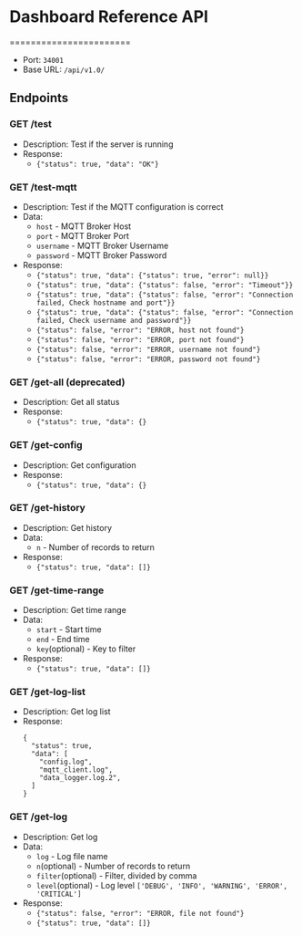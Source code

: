 # Dashboard Reference API
=======================

- Port: `34001`
- Base URL: `/api/v1.0/`
  
## Endpoints

### GET /test

- Description: Test if the server is running
- Response: 
  - `{"status": true, "data": "OK"}`

### GET /test-mqtt

- Description: Test if the MQTT configuration is correct
- Data: 
  - `host` - MQTT Broker Host
  - `port` - MQTT Broker Port
  - `username` - MQTT Broker Username
  - `password` - MQTT Broker Password
- Response: 
  - `{"status": true, "data": {"status": true, "error": null}}`
  - `{"status": true, "data": {"status": false, "error": "Timeout"}}`
  - `{"status": true, "data": {"status": false, "error": "Connection failed, Check hostname and port"}}`
  - `{"status": true, "data": {"status": false, "error": "Connection failed, Check username and password"}}`
  - `{"status": false, "error": "ERROR, host not found"}`
  - `{"status": false, "error": "ERROR, port not found"}`
  - `{"status": false, "error": "ERROR, username not found"}`
  - `{"status": false, "error": "ERROR, password not found"}`

### GET /get-all (deprecated)

- Description: Get all status
- Response:
  - `{"status": true, "data": {}`

### GET /get-config

- Description: Get configuration
- Response:
  - `{"status": true, "data": {}`

### GET /get-history

- Description: Get history
- Data:
  - `n` - Number of records to return
- Response:
  - `{"status": true, "data": []}`

### GET /get-time-range

- Description: Get time range
- Data:
  - `start` - Start time
  - `end` - End time
  - `key`(optional) - Key to filter
- Response:
  - `{"status": true, "data": []}`

### GET /get-log-list

- Description: Get log list
- Response:
    ```
    {
      "status": true,
      "data": [
        "config.log",
        "mqtt_client.log",
        "data_logger.log.2",
      ]
    }
    ```

### GET /get-log

- Description: Get log
- Data:
  - `log` - Log file name
  - `n`(optional) - Number of records to return
  - `filter`(optional) - Filter, divided by comma
  - `level`(optional) - Log level `['DEBUG', 'INFO', 'WARNING', 'ERROR', 'CRITICAL']`
- Response:
  - `{"status": false, "error": "ERROR, file not found"}`
  - `{"status": true, "data": []}`

